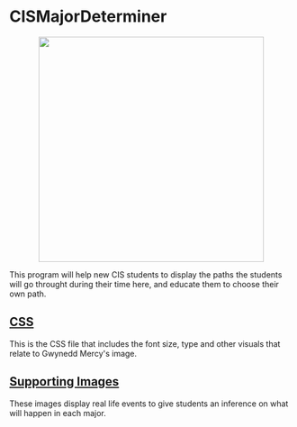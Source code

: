 # CISMajorDeterminer
<p align="center">
 <img width="400" src="https://ql6-docs-images.s3.amazonaws.com/test/img/gmercyu-logo.png$595">
<p>
This program will help new CIS students to display the paths the students will go throught during their time here, and educate them to choose their own path. 

## [CSS](https://github.com/DrEnthoosiastic/CISMajorDeterminer/tree/main/Capstone/CSS)
This is the CSS file that includes the font size, type and other visuals that relate to Gwynedd Mercy's image.

## [Supporting Images](https://github.com/DrEnthoosiastic/CISMajorDeterminer/tree/main/Capstone/Images)
These images display real life events to give students an inference on what will happen in each major.

## 
